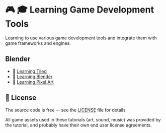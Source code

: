 # :video_game: :mortar_board: Learning Game Development Tools

Learning to use various game development tools and integrate them with game frameworks and engines.

## Blender

- :file_folder: [Learning Tiled](learning-tiled/)
- :file_folder: [Learning Blender](learning-blender/)
- :file_folder: [Learning Pixel Art](learning-pixel-art/)

## :page_with_curl: License

The source code is free -- see the [LICENSE](LICENSE) file for details

All game assets used in these tutorials (art, sound, music) was provided by the tutorial, and probably have their own end user license agreements.
